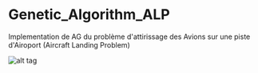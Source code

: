 # Genetic_Algorithm_ALP
Implementation de AG du problème d'attirissage des Avions sur une piste d'Airoport (Aircraft Landing Problem)

![alt tag](https://s-media-cache-ak0.pinimg.com/originals/23/bc/99/23bc9965180b35fd007919c289e608d3.jpg)
